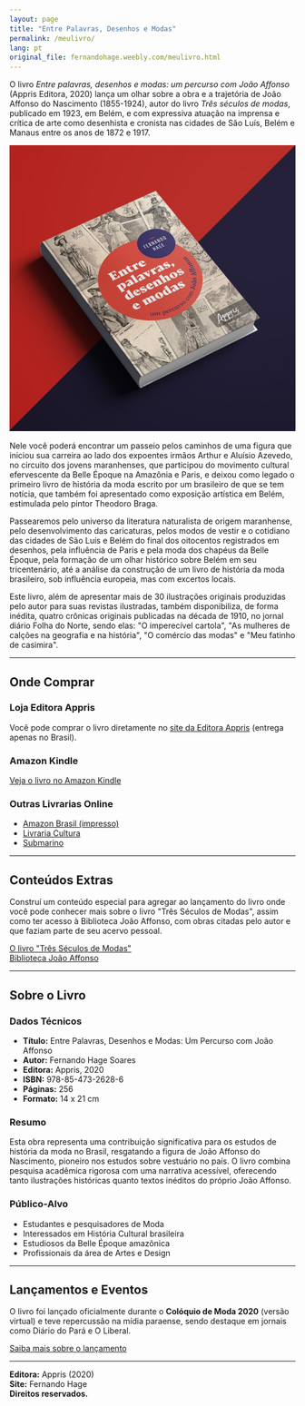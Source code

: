 ```yaml
---
layout: page
title: "Entre Palavras, Desenhos e Modas"
permalink: /meulivro/
lang: pt
original_file: fernandohage.weebly.com/meulivro.html
---
```


O livro _Entre palavras, desenhos e modas: um percurso com João Affonso_ (Appris Editora, 2020) lança um olhar sobre a obra e a trajetória de João Affonso do Nascimento (1855-1924), autor do livro _Três séculos de modas_, publicado em 1923, em Belém, e com expressiva atuação na imprensa e crítica de arte como desenhista e cronista nas cidades de São Luís, Belém e Manaus entre os anos de 1872 e 1917.

![Capa do livro Entre Palavras, Desenhos e Modas](/assets/images/meulivro-entre-palavrasdesenhos-e-modas-01.jpg)

Nele você poderá encontrar um passeio pelos caminhos de uma figura que iniciou sua carreira ao lado dos expoentes irmãos Arthur e Aluísio Azevedo, no circuito dos jovens maranhenses, que participou do movimento cultural efervescente da Belle Époque na Amazônia e Paris, e deixou como legado o primeiro livro de história da moda escrito por um brasileiro de que se tem notícia, que também foi apresentado como exposição artística em Belém, estimulada pelo pintor Theodoro Braga.

Passearemos pelo universo da literatura naturalista de origem maranhense, pelo desenvolvimento das caricaturas, pelos modos de vestir e o cotidiano das cidades de São Luís e Belém do final dos oitocentos registrados em desenhos, pela influência de Paris e pela moda dos chapéus da Belle Époque, pela formação de um olhar histórico sobre Belém em seu tricentenário, até a análise da construção de um livro de história da moda brasileiro, sob influência europeia, mas com excertos locais.

Este livro, além de apresentar mais de 30 ilustrações originais produzidas pelo autor para suas revistas ilustradas, também disponibiliza, de forma inédita, quatro crônicas originais publicadas na década de 1910, no jornal diário Folha do Norte, sendo elas: "O imperecível cartola", "As mulheres de calções na geografia e na história", "O comércio das modas" e "Meu fatinho de casimira".

---

## Onde Comprar

### Loja Editora Appris

Você pode comprar o livro diretamente no [site da Editora Appris](https://editoraappris.com.br/produto/entre-palavras-desenhos-e-modas-um-percurso-com-joao-affonso/) (entrega apenas no Brasil).

### Amazon Kindle

[Veja o livro no Amazon Kindle](https://www.amazon.com.br/dp/B08MZQX9QR)

### Outras Livrarias Online

- [Amazon Brasil (impresso)](https://www.amazon.com.br/dp/8547326286)
- [Livraria Cultura](https://www.livrariacultura.com.br/)
- [Submarino](https://www.submarino.com.br/)

---

## Conteúdos Extras

Construí um conteúdo especial para agregar ao lançamento do livro onde você pode conhecer mais sobre o livro "Três Séculos de Modas", assim como ter acesso à Biblioteca João Affonso, com obras citadas pelo autor e que faziam parte de seu acervo pessoal.

[O livro "Três Séculos de Modas"](tresseculosdemodas.html)  
[Biblioteca João Affonso](biblioteca-joao-affonso.html)

---

## Sobre o Livro

### Dados Técnicos

- **Título:** Entre Palavras, Desenhos e Modas: Um Percurso com João Affonso
- **Autor:** Fernando Hage Soares
- **Editora:** Appris, 2020
- **ISBN:** 978-85-473-2628-6
- **Páginas:** 256
- **Formato:** 14 x 21 cm

### Resumo

Esta obra representa uma contribuição significativa para os estudos de história da moda no Brasil, resgatando a figura de João Affonso do Nascimento, pioneiro nos estudos sobre vestuário no país. O livro combina pesquisa acadêmica rigorosa com uma narrativa acessível, oferecendo tanto ilustrações históricas quanto textos inéditos do próprio João Affonso.

### Público-Alvo

- Estudantes e pesquisadores de Moda
- Interessados em História Cultural brasileira
- Estudiosos da Belle Époque amazônica
- Profissionais da área de Artes e Design

---

## Lançamentos e Eventos

O livro foi lançado oficialmente durante o **Colóquio de Moda 2020** (versão virtual) e teve repercussão na mídia paraense, sendo destaque em jornais como Diário do Pará e O Liberal.

[Saiba mais sobre o lançamento](blog-clipping/lancamento-entre-palavras-na-abertura-do-coloquio-de-moda-2020.html)

---

**Editora:** Appris (2020)  
**Site:** Fernando Hage  
**Direitos reservados.**

